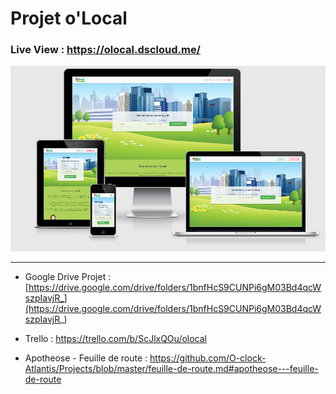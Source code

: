 # Projet o'Local

### Live View : https://olocal.dscloud.me/
![](screenshot.png)

------------
- Google Drive Projet : [https://drive.google.com/drive/folders/1bnfHcS9CUNPi6gM03Bd4qcWszpIavjR_](https://drive.google.com/drive/folders/1bnfHcS9CUNPi6gM03Bd4qcWszpIavjR_)

- Trello : https://trello.com/b/ScJlxQOu/olocal

- Apotheose - Feuille de route : https://github.com/O-clock-Atlantis/Projects/blob/master/feuille-de-route.md#apotheose---feuille-de-route
